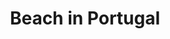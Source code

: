 ---
layout: painting
id: 5
title: "Beach in Portugal"
thumbnail: "PortugeseBeachSmall.jpg"
image: "PortugeseBeach.jpg"
teaser: "Water mixable oil paint."
description: "Commissioned work."
---